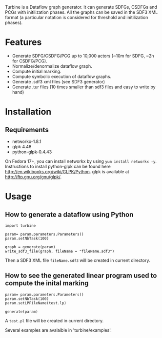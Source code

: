 
Turbine is a Dataflow graph generator. 
It can generate SDFGs, CSDFGs and PCGs with initilization phases. All the graphs can be saved in the SDF3 XML format (a particular notation is considered for threshold and initilization phases).

Features
=======

 * Generate SDFG/CSDFG/PCG up to 10,000 actors (~10m for SDFG, ~2h for CSDFG/PCG).
 * Normalize/denormalize dataflow graph.
 * Compute initial marking.
 * Compute symbolic execution of dataflow graphs.
 * Generate .sdf3 xml files (see SDF3 generator)
 * Generate .tur files (10 times smaller than sdf3 files and easy to write by hand)

Installation
=======

Requirements
-------

 * networkx-1.8.1
 * glpk 4.48
 * python-glpk-0.4.43

 On Fedora 17+, you can install networkx by using `yum install networkx -y`.
Instructions to install python-glpk can be found here http://en.wikibooks.org/wiki/GLPK/Python.
glpk is available at http://ftp.gnu.org/gnu/glpk/.

Usage
=======

How to generate a dataflow using Python
-------

```
import turbine

param= param.parameters.Parameters()
param.setNbTask(100)

graph = generate(param)
write_sdf3_file(graph, fileName = "fileName.sdf3")

```

Then a SDF3 XML file `fileName.sdf3` will be created in current directory.

How to see the generated linear program used to compute the inital marking
--------

```
param= param.parameters.Parameters()
param.setNbTask(100)
param.setLPFileName(test.lp)

generate(param)
```

A `test.pl` file will be created in current directory.

Several examples are avalaible in 'turbine/examples'.

